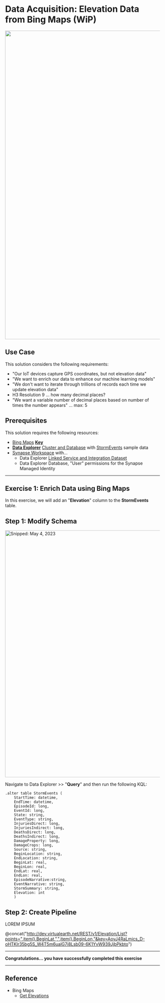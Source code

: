 # Data Acquisition: Elevation Data from Bing Maps (WiP)

<img src="https://user-images.githubusercontent.com/44923999/236240083-61fb1241-39e5-4d4c-ad0e-3f83480c8edf.png" width="1000" />

## Use Case
This solution considers the following requirements:

* "Our IoT devices capture GPS coordinates, but not elevation data"
* "We want to enrich our data to enhance our machine learning models"
* "We don't want to iterate through trillions of records each time we update elevation data"
* H3 Resolution 9 ... how many decimal places?
* "We want a variable number of decimal places based on number of times the number appears" ... max: 5

## Prerequisites
This solution requires the following resources:

* [Bing Maps](https://learn.microsoft.com/en-us/bingmaps/) [**Key**](https://learn.microsoft.com/en-us/bingmaps/getting-started/bing-maps-dev-center-help/getting-a-bing-maps-key)
* [**Data Explorer**](https://learn.microsoft.com/en-us/azure/data-explorer/) [Cluster and Database](https://learn.microsoft.com/en-us/azure/data-explorer/create-cluster-database-portal) with [StormEvents](https://learn.microsoft.com/en-us/azure/data-explorer/ingest-sample-data) sample data
* [Synapse Workspace](Infrastructure_Synapse.md) with...
  * Data Explorer [Linked Service and Integration Dataset](https://learn.microsoft.com/en-us/azure/data-factory/concepts-linked-services)
  * Data Explorer Database, "User" permissions for the Synapse Managed Identity

-----

## Exercise 1: Enrich Data using Bing Maps
In this exercise, we will add an "**Elevation**" column to the **StormEvents** table.

## Step 1: Modify Schema

<img src="https://user-images.githubusercontent.com/44923999/236253087-0bf8388c-618d-4046-9d6a-4d05198346af.png" width="800" title="Snipped: May 4, 2023" />

Navigate to Data Explorer >> "**Query**" and then run the following KQL:
```
.alter table StormEvents (
    StartTime: datetime,
    EndTime: datetime,
    EpisodeId: long,
    EventId: long,
    State: string,
    EventType: string,
    InjuriesDirect: long,
    InjuriesIndirect: long,
    DeathsDirect: long,
    DeathsIndirect: long,
    DamageProperty: long,
    DamageCrops: long,
    Source: string,
    BeginLocation: string,
    EndLocation: string,
    BeginLat: real,
    BeginLon: real,
    EndLat: real,
    EndLon: real,
    EpisodeNarrative:string,
    EventNarrative: string,
    StormSummary: string,
    Elevation: int
    ) 
```

## Step 2: Create Pipeline

LOREM IPSUM

@concat("http://dev.virtualearth.net/REST/v1/Elevation/List?points=",item().BeginLat,",",item().BeginLon,"&key=AovJ4RaLmics_D-oHTKlr35bg5S_W4T5m6ualG7i8Lsb09-6K1YvW939JjbPkbto")

-----

**Congratulations... you have successfully completed this exercise**

-----

## Reference

* Bing Maps
  * [Get Elevations](https://learn.microsoft.com/en-us/bingmaps/rest-services/elevations/get-elevations)
